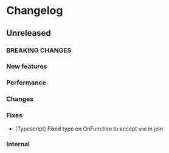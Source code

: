 # Changelog

## Unreleased

### BREAKING CHANGES

### New features

### Performance

### Changes

### Fixes

- [Typescript] Fixed type on OnFunction to accept `and` in join 

### Internal
